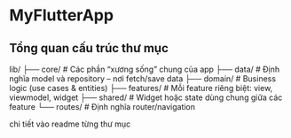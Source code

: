 # MyFlutterApp

## Tổng quan cấu trúc thư mục

lib/
├── core/ # Các phần “xương sống” chung của app
├── data/ # Định nghĩa model và repository – nơi fetch/save data
├── domain/ # Business logic (use cases & entities)
├── features/ # Mỗi feature riêng biệt: view, viewmodel, widget
├── shared/ # Widget hoặc state dùng chung giữa các feature
└── routes/ # Định nghĩa router/navigation

chi tiết vào readme từng thư mục
